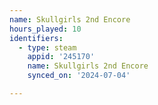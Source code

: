 ```yaml
---
name: Skullgirls 2nd Encore
hours_played: 10
identifiers:
  - type: steam
    appid: '245170'
    name: Skullgirls 2nd Encore
    synced_on: '2024-07-04'

---
```

